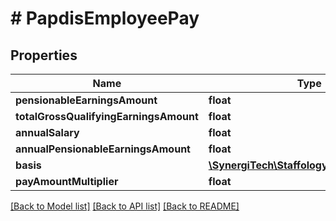 # # PapdisEmployeePay

## Properties

Name | Type | Description | Notes
------------ | ------------- | ------------- | -------------
**pensionableEarningsAmount** | **float** | [readonly] | [optional]
**totalGrossQualifyingEarningsAmount** | **float** | [readonly] | [optional]
**annualSalary** | **float** | [readonly] | [optional]
**annualPensionableEarningsAmount** | **float** | [readonly] | [optional]
**basis** | [**\SynergiTech\Staffology\Model\PayBasis**](PayBasis.md) |  | [optional]
**payAmountMultiplier** | **float** | [readonly] | [optional]

[[Back to Model list]](../../README.md#models) [[Back to API list]](../../README.md#endpoints) [[Back to README]](../../README.md)
